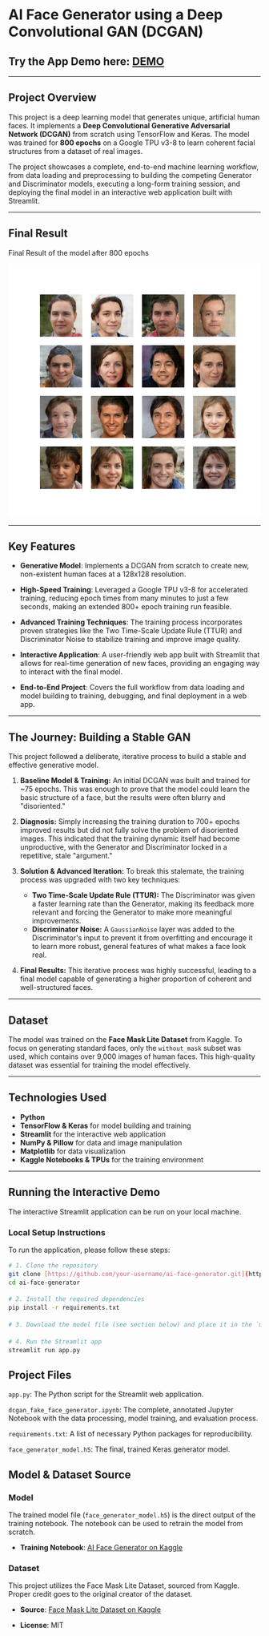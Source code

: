 # AI Face Generator using a Deep Convolutional GAN (DCGAN)

## Try the App Demo here: [DEMO](https://dcgan-fake-face-generator.streamlit.app/)
---

## Project Overview
This project is a deep learning model that generates unique, artificial human faces. It implements a **Deep Convolutional Generative Adversarial Network (DCGAN)** from scratch using TensorFlow and Keras. The model was trained for **800 epochs** on a Google TPU v3-8 to learn coherent facial structures from a dataset of real images.

The project showcases a complete, end-to-end machine learning workflow, from data loading and preprocessing to building the competing Generator and Discriminator models, executing a long-form training session, and deploying the final model in an interactive web application built with Streamlit.

---

## Final Result
Final Result of the model after 800 epochs

![Streamlit App Demo](generated_plot_epoch-800.png)

---

## Key Features
* **Generative Model**: Implements a DCGAN from scratch to create new, non-existent human faces at a 128x128 resolution.

* **High-Speed Training**: Leveraged a Google TPU v3-8 for accelerated training, reducing epoch times from many minutes to just a few seconds, making an extended 800+ epoch training run feasible.

* **Advanced Training Techniques**: The training process incorporates proven strategies like the Two Time-Scale Update Rule (TTUR) and Discriminator Noise to stabilize training and improve image quality.

* **Interactive Application**: A user-friendly web app built with Streamlit that allows for real-time generation of new faces, providing an engaging way to interact with the final model.

* **End-to-End Project**: Covers the full workflow from data loading and model building to training, debugging, and final deployment in a web app.

---

## The Journey: Building a Stable GAN
This project followed a deliberate, iterative process to build a stable and effective generative model.

1.  **Baseline Model & Training:** An initial DCGAN was built and trained for ~75 epochs. This was enough to prove that the model could learn the basic structure of a face, but the results were often blurry and "disoriented."

2.  **Diagnosis:** Simply increasing the training duration to 700+ epochs improved results but did not fully solve the problem of disoriented images. This indicated that the training dynamic itself had become unproductive, with the Generator and Discriminator locked in a repetitive, stale "argument."

3.  **Solution & Advanced Iteration:** To break this stalemate, the training process was upgraded with two key techniques:
    * **Two Time-Scale Update Rule (TTUR):** The Discriminator was given a faster learning rate than the Generator, making its feedback more relevant and forcing the Generator to make more meaningful improvements.
    * **Discriminator Noise:** A `GaussianNoise` layer was added to the Discriminator's input to prevent it from overfitting and encourage it to learn more robust, general features of what makes a face look real.

4.  **Final Results:** This iterative process was highly successful, leading to a final model capable of generating a higher proportion of coherent and well-structured faces.

---

## Dataset
The model was trained on the **Face Mask Lite Dataset** from Kaggle. To focus on generating standard faces, only the `without_mask` subset was used, which contains over 9,000 images of human faces. This high-quality dataset was essential for training the model effectively.

---

## Technologies Used
* **Python**
* **TensorFlow & Keras** for model building and training
* **Streamlit** for the interactive web application
* **NumPy & Pillow** for data and image manipulation
* **Matplotlib** for data visualization
* **Kaggle Notebooks & TPUs** for the training environment

---

## Running the Interactive Demo
The interactive Streamlit application can be run on your local machine.

### Local Setup Instructions
To run the application, please follow these steps:
```bash
# 1. Clone the repository
git clone [https://github.com/your-username/ai-face-generator.git](https://github.com/your-username/ai-face-generator.git)
cd ai-face-generator

# 2. Install the required dependencies
pip install -r requirements.txt

# 3. Download the model file (see section below) and place it in the `model/` folder.

# 4. Run the Streamlit app
streamlit run app.py
```

## Project Files
`app.py`: The Python script for the Streamlit web application.

`dcgan_fake_face_generator.ipynb`: The complete, annotated Jupyter Notebook with the data processing, model training, and evaluation process.

`requirements.txt`: A list of necessary Python packages for reproducibility.

`face_generator_model.h5`: The final, trained Keras generator model.

## Model & Dataset Source
### Model
The trained model file (`face_generator_model.h5`) is the direct output of the training notebook. The notebook can be used to retrain the model from scratch.

* **Training Notebook**: [AI Face Generator on Kaggle](https://www.kaggle.com/code/msarvesh2k6/dcgan-fake-face-generator)

### Dataset
This project utilizes the Face Mask Lite Dataset, sourced from Kaggle. Proper credit goes to the original creator of the dataset.

* **Source**: [Face Mask Lite Dataset on Kaggle](https://www.kaggle.com/datasets/prasoonkottarathil/face-mask-lite-dataset)

* **License**: MIT




